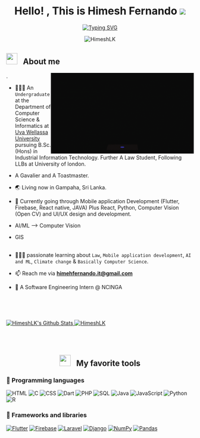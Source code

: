 ﻿
<!-- HEADING -->
<h1 align="center">Hello! , This is Himesh Fernando <img src="https://media.giphy.com/media/hvRJCLFzcasrR4ia7z/giphy.gif" width="35"></h1>
    <p align="center">
      <a href="https://git.io/typing-svg"><img src="https://readme-typing-svg.herokuapp.com?font=Fira+Code&pause=1000&center=true&vCenter=true&width=435&lines=Undergraduate+Of+Uva+Wellassa.;Always+learning+new+things.;Team+Player.;Freelancer.;Volunteer." alt="Typing SVG" /></a>
    </p>
    <p align="center">
      <img src="https://komarev.com/ghpvc/?username=HimeshLK" alt="HimeshLK" /> 
    </p>
    
<!-- ABOUT ME -->
<h2 align="left"><img src="https://media.giphy.com/media/iY8CRBdQXODJSCERIr/giphy.gif" width="30" height="30" style="margin-right: 10px;"> About me </h2>
<!-- Animated Image -->.
    <a target="_blank" align="center">
      <img align="right" top="100" bottom= "100" height="216" width="384" alt="GIF" src="https://github.com/HimeshLK/About-me/blob/main/giphy1.gif">
    </a>

- 👨🏻‍🎓 An `Undergraduate` at the Department of Computer Science & Informatics at <a href="https://uwu.ac.lk/">Uva Wellassa University</a> pursuing B.Sc. (Hons) in Industrial Information Technology. Further A Law Student, Following LLBs at University of london.

- A Gavalier and A Toastmaster.  

- 🌏 Living now in Gampaha, Sri Lanka.

- 🌱 Currently going through Mobile application Development (Flutter, Firebase, React native, JAVA) Plus React, Python, Computer Vision (Open CV) and UI/UX design and development.

- AI/ML --> Computer Vision

- GIS 
<br><br>
- 👨🏻‍🔬 passionate learning about `Law`, `Mobile application development`, `AI and ML`, `Climate change` & `Basically Computer Science`.

- 📫 Reach me via **himehfernando.it@gmail.com**
  
- 🍃 A Software Engineering Intern @ NCINGA


<p align="center" ><br><br><br></p>


<!-- GITHUB STATS -->

  <a href="https://github.com/HimeshLK">
<!--     <h2 align="center"><img src="https://media.giphy.com/media/iY8CRBdQXODJSCERIr/giphy.gif" width="30" height="30" style="margin-right: 10px;"> Github stats  </h2> 
<p align="center">
    <img src="https://github-readme-stats.vercel.app/api/top-langs?username=HimeshLK&langs_count=12&show_icons=true&locale=en&layout=compact&theme=algolia" alt="HimeshLK :: Top Langs" height="auto" width="full"/>
  </a>
</p> -->
<p align="left">
  <a href="https://github.com/HimeshLK">
      <img alt="HimeshLK's Github Stats" src="https://github-readme-stats-eight-theta.vercel.app/api?username=Nipun-Thiwanka&show_icons=true&theme=algolia&include_all_commits=true&count_private=true" width="400px"/>
  <img src="https://github-readme-streak-stats.herokuapp.com/?user=HimeshLK&theme=algolia" alt="HimeshLK" width="400px"/>
</a>
</p>
<br/>

<br/>
<!-- <h2 align="center"><img src="https://media.giphy.com/media/iY8CRBdQXODJSCERIr/giphy.gif" width="30" height="30" style="margin-right: 10px;"> latest contribution </h2>
<a href="https://github.com/ashutosh00710/github-readme-activity-graph"><img alt="HimeshLK's Activity Graph" src="https://activity-graph.herokuapp.com/graph/?username=HimeshLK&bg_color=000&color=fff&line=00E676&point=fff&hide_border=true" /></a> -->

<!-- TOOLS AND LANGUAGE -->
<h2 align="center"><img src="https://media.giphy.com/media/iY8CRBdQXODJSCERIr/giphy.gif" width="30" height="30" style="margin-right: 10px;"> My favorite tools  </h2> 

### :robot: Programming languages

<p>
    <img alt="HTML" src="https://img.shields.io/badge/HTML-E34F26.svg?logo=html5&logoColor=white">
    <img alt="C" src="https://custom-icon-badges.demolab.com/badge/C-03599C.svg?logo=c-in-hexagon&logoColor=white">
    <img alt="CSS" src="https://img.shields.io/badge/CSS-1572B6.svg?logo=css3&logoColor=white">
    <img alt="Dart" src="https://img.shields.io/badge/Dart-15A6C4.svg?logo=dart&logoColor=white">
    <img alt="PHP" src="https://img.shields.io/badge/PHP-777BB4.svg?logo=php&logoColor=white">
    <img alt="SQL" src="https://custom-icon-badges.demolab.com/badge/SQL-025E8C.svg?logo=database&logoColor=white">
    <img alt="Java" src="https://custom-icon-badges.demolab.com/badge/Java-007396.svg?logo=java&logoColor=white">
    <img alt="JavaScript" src="https://img.shields.io/badge/JavaScript-F7DF1E.svg?logo=javascript&logoColor=black">
    <img alt="Python" src="https://img.shields.io/badge/Python-14354C.svg?logo=python&logoColor=white">
    <img alt="R" src="https://img.shields.io/badge/R-276DC3.svg?logo=r&logoColor=white">
</p>

### 🧰 Frameworks and libraries

<p>
    <a href="#"><img alt="Flutter" src="https://img.shields.io/badge/Flutter-02569B.svg?logo=flutter&logoColor=white"></a>
    <a href="#"><img alt="Firebase" src="https://img.shields.io/badge/Firebase-20232e.svg?logo=firebase&logoColor=white"></a>
    <a href="#"><img alt="Laravel" src="https://custom-icon-badges.demolab.com/badge/laravel-E61B23.svg?logo=laravel&logoColor=white"></a>
    <a href="#"><img alt="Django" src="https://img.shields.io/badge/-Django-00979D?logo=Django&logoColor=white"></a>
    <a href="#"><img alt="NumPy" src="https://img.shields.io/badge/Numpy-013243.svg?logo=numpy&logoColor=white"></a>
    <a href="#"><img alt="Pandas" src="https://img.shields.io/badge/Pandas-150458.svg?logo=pandas&logoColor=white"></a>
</p>
